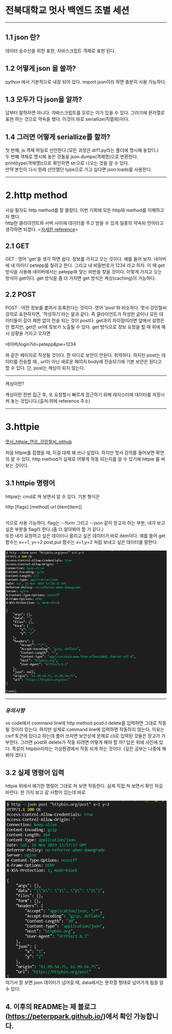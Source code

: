 # 전북대학교 멋사 백엔드 조별 세션

-----

## 1.1 json 란?

데이터 송수신을 위한 표현, 자바스크립트 객체로 표현 된다.

## 1.2 어떻게 json 을 쓸까?

python 에서 기본적으로 내장 되어 있다. import json이라 하면 충분히 사용 가능하다.

## 1.3 모두가 다 json을 알까?

답부터 말하자면 아니다. 자바스크립트를 모르는 이가 있을 수 있다. 그러기에 문자열로 표현 하는 것으로 약속을 했다. 이것이 바로 seriallize(직렬화)이다.

## 1.4 그러면 어떻게 seriallize를 할까?

첫 번째, js 객체 파일로 선언한다.(모든 과정은 drf1.py라는 폴더에 명시해 놓았다.)<br>
두 번째 객체로 명시해 놓은 것들을 json.dumps(객체명)으로 변환한다.<br>
print(type(객체명))으로 확인하면 str으로 나오는 것을 알 수 있다.<br>
만약 본인이 다시 원래 선언했던 type으로 가고 싶다면 json.loads를 사용한다. 

-----
# 2.http method
사실 필자도 http method를 잘 몰랐다. 이번 기회에 모든 http와 method를 이해하고자 했다.<br>
http란 클라이언트와 서버 사이에 데이터를 주고 받을 수 있게 일종의 약속되 언어라고 생각하면 되겠다.
<[자세한 reference](https://mangkyu.tistory.com/17)><br>
## 2.1 GET
GET : 영어 'get'을 생각 하면 쉽다. 정보를 가지고 오는 것이다. 예를 들어 보자. 네이버에 내 아이디 petepp를 칠려고 한다. 그리고 내 비밀번호가 1234 라고 하자. 이 때 get 방식을 사용해 네이버에서는 petepp와 맞는 비번을 찾을 것이다. 이렇게 가지고 오는 방식이 get이다.
get 방식을 좀 더 가자면 get 방식은 캐싱(caching)이 가능하다.
## 2.2 POST
POST : 어떤 정보를 붙여서 등록한다는 것이다. 영어 'post'와 비슷하다. 멋사 강민철씨 강의로 표현하자면, '작성하기'라는 말과 같다. 즉 클라이언트가 작성한 글이나 모든 데이터들이 길이 제한 없이 전송 되는 것이 post다. get과의 차이점이라면 앞에서 설명은 안 했지만, get은 url에 정보가 노출될 수 있다. get 방식으로 정보 요청을 할 때 위에 예시 상황을 가지고 오자면 <p>네이버/login?id=petepp&pw=1234<p> 와 같은 페이지로 작성될 것이다. 한 마디로 보안이 안된다. 취약하다. 하지만 post는 데이터를 전송할 때 , url이 아닌 새로운 페이지 body에 전송되기에 기본 보안은 된다고 할 수 있다. 단, post는 캐싱이 되지 않는다.

-----
<p>캐싱이란?<p>
캐싱이란 한번 접근 후, 또 요청할시 빠르게 접근하기 위해 레지스터에 데이터를 저장시켜 놓는 것입니다.(출처:위에 reference 주소)

------

# 3.httpie
[멋사_httpie_연습_강민철씨_github](https://github.com/kangtegong/django-CRUD-comparison)

처음 httpie를 접했을 때, 이걸 대체 왜 쓰나 싶었다. 하지만 멋사 강의를 들어보면 확연히 알 수 있다. http method가 실제로 어떻게 작동 되는지를 알 수 있기에 httpie 를 써 보는 것이다.

## 3.1 httpie 명령어

httpie는 cmd로 쳐 보면서 알 수 있다. 기본 형식은 <p>http [flags] [method] url [item[item]] <p><br> 식으로 사용 가능하다. flag는 --form 그리고 --json 같이 얻고자 하는 부분, 내가 보고 싶은 부분을 flag라 한다.(좀 더 알아봐야 할 거 같다.)  
또한 내가 요청하고 싶은 데이터나 올리고 싶은 데이터가 바로 item이다. 예를 들어 get 함수는 x==1, y==2 post,put 함수는 x=1,y=2 처럼 보내고 싶은 데이터를 말한다.<br><br>
![ex_vs_code](./img/1.png)

-----
### *유의사항*

vs code에서 command line에 http method post나 delete를 입력하면 그대로 작동 될 것이라 믿는다. 하지만 실제로 command line에 입력하면 작동하지 않는다. 이유는 csrf 토큰에 있다고 하는데 풀어 쓰자면 보안상에 문제로 cli로 입력된 것들은 장고가 거부한다. 그러면 post와 delete가 작동 되려면 어떻게 해야 할 까? 답은 위에 사진에 있다. 똑같이 httpbin이라는 가상환경에서 작동 되게 하는 것이다. (깊은 공부는 나중에 해 봐야 겠다.)

## 3.2 실제 명령어 입력

httpie 위에서 얘기한 명령어 그대로 쳐 보면 작동한다. 실제 직접 쳐 보면서 확인 하길 바란다. 한 가지 보고 갈 사항이 있는데 바로 <br><br>
![img_json_data](./img/2.png)
<br>여기서 잘 보면 json 데이터가 넘어갈 때, data에서는 문자열 형태로 넘어가게 됨을 알 수 있다.

## 4. 이후의 README는 제 블로그 (https://peterppark.github.io/)에서 확인 가능합니다.